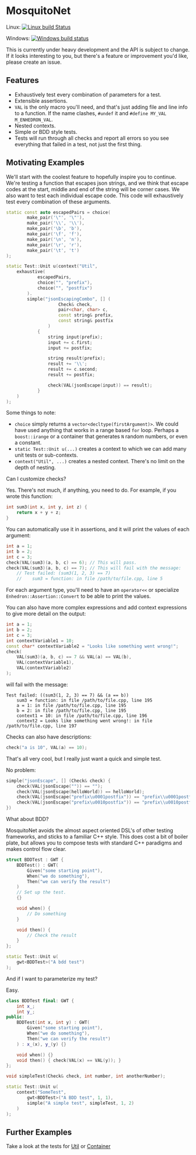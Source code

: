 # MosquitoNet

Linux: [![Linux build Status](https://travis-ci.org/simon-bourne/MosquitoNet.svg)](https://travis-ci.org/simon-bourne/MosquitoNet)

Windows: [![Windows build status](https://ci.appveyor.com/api/projects/status/af79g9qw0u90c6qf?svg=true)](https://ci.appveyor.com/project/simon-bourne/mosquitonet)

This is currently under heavy development and the API is subject to change. If it looks interesting to you, but there's
a feature or improvement you'd like, please create an issue.

## Features

- Exhaustively test every combination of parameters for a test. 
- Extensible assertions.
- `VAL` is the only macro you'll need, and that's just adding file and line info to a function. If the name clashes,
`#undef` it and `#define MY_VAL M_ENHEDRON_VAL`.
- Nested contexts.
- Simple or BDD style tests.
- Tests will run through all checks and report all errors so you see everything that failed in a test, not just the
first thing.

## Motivating Examples

We'll start with the coolest feature to hopefully inspire you to continue.
We're testing a function that escapes json strings, and we think that escape codes at the start, middle and end of
the string will be corner cases. We also want to test each individual escape code. This code will exhaustively
test every combination of these arguments.

```C++
static const auto escapedPairs = choice(
        make_pair('\"', '\"'),
        make_pair('\\', '\\'),
        make_pair('\b', 'b'),
        make_pair('\f', 'f'),
        make_pair('\n', 'n'),
        make_pair('\r', 'r'),
        make_pair('\t', 't')
);

static Test::Unit u(context("Util",
    exhaustive(
            escapedPairs,
            choice("", "prefix"),
            choice("", "postfix")
        ).
        simple("jsonEscapingCombo", [] (
                    Check& check,
                    pair<char, char> c,
                    const string& prefix,
                    const string& postfix
                )
            {
                string input(prefix);
                input += c.first;
                input += postfix;

                string result(prefix);
                result += '\\';
                result += c.second;
                result += postfix;

                check(VAL(jsonEscape(input)) == result);
            }
    )
);
```

Some things to note:

- `choice` simply returns a `vector<decltype(firstArgument)>`. We could have used anything that works in a range based
`for` loop. Perhaps a `boost::irange` or a container that generates `N` random numbers, or even a constant.
- `static Test::Unit u(...)` creates a context to which we can add many unit tests or sub-contexts.
- `context("Util", ...)` creates a nested context. There's no limit on the depth of nesting.

Can I customize checks?

Yes. There's not much, if anything, you need to do. For example, if you wrote this function:

```C++
int sum3(int x, int y, int z) {
    return x + y + z;
}
```

You can automatically use it in assertions, and it will print the values of each argument:

```C++
int a = 1;
int b = 2;
int c = 3;
check(VAL(sum3)(a, b, c) == 6); // This will pass.
check(VAL(sum3)(a, b, c) == 7); // This will fail with the message:
    // Test failed: (sum3(1, 2, 3) == 7)
    //    sum3 = function: in file /path/to/file.cpp, line 5
```

For each argument type, you'll need to have an `operator<<` or specialize `Enhedron::Assertion::Convert` to be able to 
print the values.

You can also have more complex expressions and add context expressions to give more detail on the output:

```C++
int a = 1;
int b = 2;
int c = 3;
int contextVariable1 = 10;
const char* contextVariable2 = "Looks like something went wrong!";
check(
    VAL(sum3)(a, b, c) == 7 && VAL(a) == VAL(b),
    VAL(contextVariable1),
    VAL(contextVariable2)
);
```

will fail with the message:
```
Test failed: ((sum3(1, 2, 3) == 7) && (a == b))
    sum3 = function: in file /path/to/file.cpp, line 195
    a = 1: in file /path/to/file.cpp, line 195
    b = 2: in file /path/to/file.cpp, line 195
    context1 = 10: in file /path/to/file.cpp, line 196
    context2 = Looks like something went wrong!: in file /path/to/file.cpp, line 197
```

Checks can also have descriptions:

```C++
check("a is 10", VAL(a) == 10);
```

That's all very cool, but I really just want a quick and simple test.

No problem:

```C++
simple("jsonEscape", [] (Check& check) {
    check(VAL(jsonEscape("")) == "");
    check(VAL(jsonEscape(helloWorld)) == helloWorld);
    check(VAL(jsonEscape("prefix\u0001postfix")) == "prefix\\u0001postfix");
    check(VAL(jsonEscape("prefix\u0010postfix")) == "prefix\\u0010postfix");
})
```

What about BDD? 
 
MosquitoNet avoids the almost aspect oriented DSL's of other testing frameworks, and sticks to a familiar C++ style.
This does cost a bit of boiler plate, but allows you to compose tests with standard C++ paradigms and makes control flow
clear.

```C++
struct BDDTest : GWT {
    BDDTest() : GWT(
        Given("some starting point"),
        When("we do something"),
        Then("we can verify the result")
    )
    // Set up the test.
    {}

    void when() {
        // Do something
    }

    void then() {
        // Check the result
    }
};

static Test::Unit u(
    gwt<BDDTest>("A bdd test")
);
```

And if I want to parameterize my test?

Easy.

```C++
class BDDTest final: GWT {
    int x_;
    int y_;
public:
    BDDTest(int x, int y) : GWT(
        Given("some starting point"),
        When("we do something"),
        Then("we can verify the result")
    ) : x_(x), y_(y) {}

    void when() {}
    void then() { check(VAL(x) == VAL(y)); }
};

void simpleTest(Check& check, int number, int anotherNumber);

static Test::Unit u(
    context("SomeTest",
        gwt<BDDTest>("A BDD test", 1, 1),
        simple("A simple test", simpleTest, 1, 2)
    )
);
```

## Further Examples

Take a look at the tests for [Util](cpp/test/src/TestUtil.cpp) or [Container](cpp/test/src/TestContainer.cpp) 
